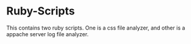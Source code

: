 Ruby-Scripts
============

This contains two ruby scripts. One is a css file analyzer, and other is a appache server log file analyzer. 
